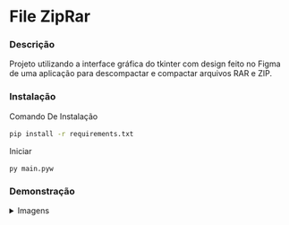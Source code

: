 # File ZipRar

### Descrição

Projeto utilizando a interface gráfica do tkinter com design feito no Figma de uma aplicação para descompactar e compactar arquivos RAR e ZIP.

### Instalação

Comando De Instalação
```bash
pip install -r requirements.txt
```

Iniciar
```
py main.pyw
```

### Demonstração

<details>
<summary>Imagens</summary>

![demo](./github/demo_1.png)
![demo](./github/demo_2.png)

</details>
